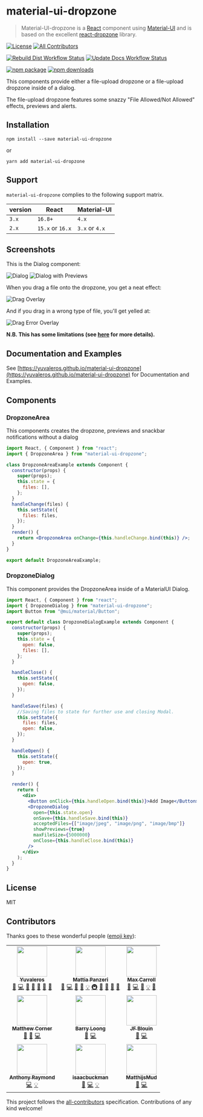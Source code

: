 # material-ui-dropzone

> Material-UI-dropzone is a [React](https://github.com/facebook/react) component using [Material-UI](https://github.com/mui-org/material-ui) and is based on the excellent [react-dropzone](https://github.com/react-dropzone/react-dropzone) library.

[![License](https://img.shields.io/github/license/yuvaleros/material-ui-dropzone)](https://github.com/Yuvaleros/material-ui-dropzone/File/master/LICENSE) <!-- ALL-CONTRIBUTORS-BADGE:START - Do not remove or modify this section -->[![All Contributors](https://img.shields.io/badge/all_contributors-9-orange.svg)](#contributors)

<!-- ALL-CONTRIBUTORS-BADGE:END -->

[![Rebuild Dist Workflow Status](https://img.shields.io/github/workflow/status/yuvaleros/material-ui-dropzone/Rebuild%20Dist?label=build)](https://github.com/Yuvaleros/material-ui-dropzone/actions?query=workflow%3A%22Rebuild+Dist%22) [![Update Docs Workflow Status](https://img.shields.io/github/workflow/status/yuvaleros/material-ui-dropzone/Update%20Docs?label=docs)](https://github.com/Yuvaleros/material-ui-dropzone/actions?query=workflow%3A%22Update+Docs%22)

[![npm package](https://img.shields.io/npm/v/material-ui-dropzone)](https://www.npmjs.com/package/material-ui-dropzone) [![npm downloads](https://img.shields.io/npm/dm/material-ui-dropzone.svg)](https://www.npmjs.com/package/material-ui-dropzone)

This components provide either a file-upload dropzone or a file-upload dropzone inside of a dialog.

The file-upload dropzone features some snazzy "File Allowed/Not Allowed" effects, previews and alerts.

## Installation

```shell
npm install --save material-ui-dropzone
```

or

```shell
yarn add material-ui-dropzone
```

## Support

`material-ui-dropzone` complies to the following support matrix.

| version | React            | Material-UI    |
| ------- | ---------------- | -------------- |
| `3.x`   | `16.8+`          | `4.x`          |
| `2.x`   | `15.x` or `16.x` | `3.x` or `4.x` |

## Screenshots

This is the Dialog component:

![Dialog](https://raw.githubusercontent.com/Yuvaleros/material-ui-dropzone/master/pics/demo_pic.jpg)
![Dialog with Previews](https://raw.githubusercontent.com/Yuvaleros/material-ui-dropzone/master/pics/demo_pic5.JPG)

When you drag a file onto the dropzone, you get a neat effect:

![Drag Overlay](https://raw.githubusercontent.com/Yuvaleros/material-ui-dropzone/master/pics/demo_pic2.JPG)

And if you drag in a wrong type of file, you'll get yelled at:

![Drag Error Overlay](https://raw.githubusercontent.com/Yuvaleros/material-ui-dropzone/master/pics/demo_pic4.JPG)

**N.B. This has some limitations (see [here](https://github.com/react-dropzone/react-dropzone/tree/master/examples/accept#browser-limitations) for more details).**

## Documentation and Examples

See [https://yuvaleros.github.io/material-ui-dropzone](https://yuvaleros.github.io/material-ui-dropzone) for Documentation and Examples.

## Components

### DropzoneArea

This components creates the dropzone, previews and snackbar notifications without a dialog

```jsx static
import React, { Component } from "react";
import { DropzoneArea } from "material-ui-dropzone";

class DropzoneAreaExample extends Component {
  constructor(props) {
    super(props);
    this.state = {
      files: [],
    };
  }
  handleChange(files) {
    this.setState({
      files: files,
    });
  }
  render() {
    return <DropzoneArea onChange={this.handleChange.bind(this)} />;
  }
}

export default DropzoneAreaExample;
```

### DropzoneDialog

This component provides the DropzoneArea inside of a MaterialUI Dialog.

```jsx static
import React, { Component } from "react";
import { DropzoneDialog } from "material-ui-dropzone";
import Button from "@mui/material/Button";

export default class DropzoneDialogExample extends Component {
  constructor(props) {
    super(props);
    this.state = {
      open: false,
      files: [],
    };
  }

  handleClose() {
    this.setState({
      open: false,
    });
  }

  handleSave(files) {
    //Saving files to state for further use and closing Modal.
    this.setState({
      files: files,
      open: false,
    });
  }

  handleOpen() {
    this.setState({
      open: true,
    });
  }

  render() {
    return (
      <div>
        <Button onClick={this.handleOpen.bind(this)}>Add Image</Button>
        <DropzoneDialog
          open={this.state.open}
          onSave={this.handleSave.bind(this)}
          acceptedFiles={["image/jpeg", "image/png", "image/bmp"]}
          showPreviews={true}
          maxFileSize={5000000}
          onClose={this.handleClose.bind(this)}
        />
      </div>
    );
  }
}
```

## License

MIT

## Contributors

Thanks goes to these wonderful people ([emoji key](https://allcontributors.org/docs/en/emoji-key)):

<!-- ALL-CONTRIBUTORS-LIST:START - Do not remove or modify this section -->
<!-- prettier-ignore-start -->
<!-- markdownlint-disable -->
<table>
  <tr>
    <td align="center"><a href="https://github.com/Yuvaleros"><img src="https://avatars1.githubusercontent.com/u/3898166?v=4" width="80px;" alt=""/><br /><sub><b>Yuvaleros</b></sub></a><br /><a href="#ideas-Yuvaleros" title="Ideas, Planning, & Feedback">🤔</a> <a href="https://github.com/Yuvaleros/material-ui-dropzone/commits?author=Yuvaleros" title="Code">💻</a> <a href="#design-Yuvaleros" title="Design">🎨</a> <a href="https://github.com/Yuvaleros/material-ui-dropzone/commits?author=Yuvaleros" title="Documentation">📖</a> <a href="#question-Yuvaleros" title="Answering Questions">💬</a> <a href="https://github.com/Yuvaleros/material-ui-dropzone/pulls?q=is%3Apr+reviewed-by%3AYuvaleros" title="Reviewed Pull Requests">👀</a> <a href="#maintenance-Yuvaleros" title="Maintenance">🚧</a></td>
    <td align="center"><a href="https://github.com/panz3r"><img src="https://avatars3.githubusercontent.com/u/1754457?v=4" width="80px;" alt=""/><br /><sub><b>Mattia Panzeri</b></sub></a><br /><a href="#ideas-panz3r" title="Ideas, Planning, & Feedback">🤔</a> <a href="https://github.com/Yuvaleros/material-ui-dropzone/commits?author=panz3r" title="Code">💻</a> <a href="#design-panz3r" title="Design">🎨</a> <a href="https://github.com/Yuvaleros/material-ui-dropzone/commits?author=panz3r" title="Documentation">📖</a> <a href="#example-panz3r" title="Examples">💡</a> <a href="#infra-panz3r" title="Infrastructure (Hosting, Build-Tools, etc)">🚇</a> <a href="https://github.com/Yuvaleros/material-ui-dropzone/issues?q=author%3Apanz3r" title="Bug reports">🐛</a> <a href="#question-panz3r" title="Answering Questions">💬</a> <a href="https://github.com/Yuvaleros/material-ui-dropzone/pulls?q=is%3Apr+reviewed-by%3Apanz3r" title="Reviewed Pull Requests">👀</a> <a href="#maintenance-panz3r" title="Maintenance">🚧</a></td>
    <td align="center"><a href="https://github.com/max-carroll"><img src="https://avatars2.githubusercontent.com/u/13512675?v=4" width="80px;" alt=""/><br /><sub><b>Max Carroll</b></sub></a><br /><a href="#ideas-max-carroll" title="Ideas, Planning, & Feedback">🤔</a> <a href="https://github.com/Yuvaleros/material-ui-dropzone/commits?author=max-carroll" title="Code">💻</a> <a href="#design-max-carroll" title="Design">🎨</a> <a href="#example-max-carroll" title="Examples">💡</a> <a href="https://github.com/Yuvaleros/material-ui-dropzone/pulls?q=is%3Apr+reviewed-by%3Amax-carroll" title="Reviewed Pull Requests">👀</a></td>
  </tr>
  <tr>
    <td align="center"><a href="https://github.com/mattcorner"><img src="https://avatars1.githubusercontent.com/u/27866636?v=4" width="80px;" alt=""/><br /><sub><b>Matthew Corner</b></sub></a><br /><a href="https://github.com/Yuvaleros/material-ui-dropzone/issues?q=author%3Amattcorner" title="Bug reports">🐛</a> <a href="#ideas-mattcorner" title="Ideas, Planning, & Feedback">🤔</a> <a href="https://github.com/Yuvaleros/material-ui-dropzone/commits?author=mattcorner" title="Code">💻</a></td>
    <td align="center"><a href="https://github.com/loongyh"><img src="https://avatars3.githubusercontent.com/u/20846761?v=4" width="80px;" alt=""/><br /><sub><b>Barry Loong</b></sub></a><br /><a href="#ideas-loongyh" title="Ideas, Planning, & Feedback">🤔</a> <a href="https://github.com/Yuvaleros/material-ui-dropzone/commits?author=loongyh" title="Code">💻</a></td>
    <td align="center"><a href="https://github.com/blouin"><img src="https://avatars1.githubusercontent.com/u/20212446?v=4" width="80px;" alt=""/><br /><sub><b>JF Blouin</b></sub></a><br /><a href="#ideas-blouin" title="Ideas, Planning, & Feedback">🤔</a> <a href="https://github.com/Yuvaleros/material-ui-dropzone/commits?author=blouin" title="Code">💻</a></td>
  </tr>
  <tr>
    <td align="center"><a href="http://stackoverflow.com/users/2275818/anthony-raymond"><img src="https://avatars1.githubusercontent.com/u/7503585?v=4" width="80px;" alt=""/><br /><sub><b>Anthony Raymond</b></sub></a><br /><a href="https://github.com/Yuvaleros/material-ui-dropzone/commits?author=anthonyraymond" title="Code">💻</a> <a href="#example-anthonyraymond" title="Examples">💡</a></td>
    <td align="center"><a href="https://github.com/isaacbuckman"><img src="https://avatars1.githubusercontent.com/u/34870239?v=4" width="80px;" alt=""/><br /><sub><b>isaacbuckman</b></sub></a><br /><a href="https://github.com/Yuvaleros/material-ui-dropzone/issues?q=author%3Aisaacbuckman" title="Bug reports">🐛</a> <a href="https://github.com/Yuvaleros/material-ui-dropzone/commits?author=isaacbuckman" title="Code">💻</a> <a href="#example-isaacbuckman" title="Examples">💡</a></td>
    <td align="center"><a href="https://github.com/MatthijsMud"><img src="https://avatars3.githubusercontent.com/u/11519728?v=4" width="80px;" alt=""/><br /><sub><b>MatthijsMud</b></sub></a><br /><a href="https://github.com/Yuvaleros/material-ui-dropzone/issues?q=author%3AMatthijsMud" title="Bug reports">🐛</a> <a href="https://github.com/Yuvaleros/material-ui-dropzone/commits?author=MatthijsMud" title="Code">💻</a></td>
  </tr>
</table>

<!-- markdownlint-enable -->
<!-- prettier-ignore-end -->

<!-- ALL-CONTRIBUTORS-LIST:END -->

This project follows the [all-contributors](https://github.com/all-contributors/all-contributors) specification. Contributions of any kind welcome!
